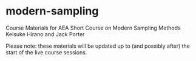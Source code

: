 # modern-sampling
Course Materials for AEA Short Course on Modern Sampling Methods
Keisuke Hirano and Jack Porter

Please note: these materials will be updated up to (and possibly after) the start of the live course sessions.

